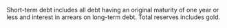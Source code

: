 Short-term debt includes all debt having an original maturity of one year or less and interest in arrears on long-term debt. Total reserves includes gold.